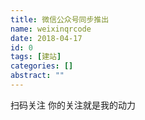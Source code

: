 ```yaml
---
title: 微信公众号同步推出
name: weixinqrcode
date: 2018-04-17
id: 0
tags: [建站]
categories: []
abstract: ""
---
```



扫码关注 你的关注就是我的动力<!--more-->

